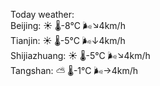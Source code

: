 Today weather:  
Beijing: ☀️   🌡️-8°C 🌬️↘4km/h  
Tianjin: ☀️   🌡️-5°C 🌬️↓4km/h  
Shijiazhuang: ☀️   🌡️-5°C 🌬️↘4km/h  
Tangshan: ⛅️  🌡️-1°C 🌬️→4km/h  
